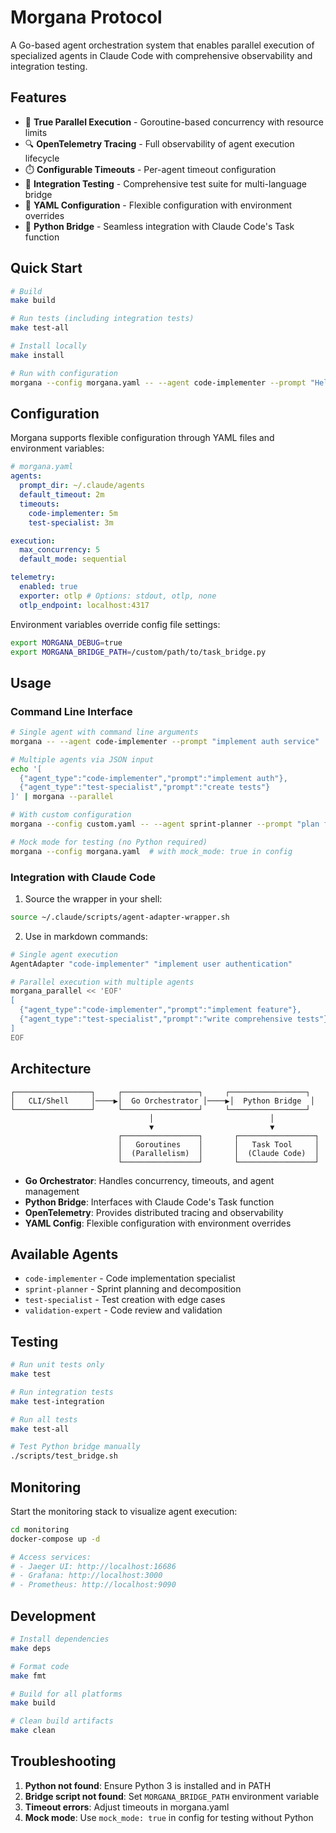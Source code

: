 # Morgana Protocol

A Go-based agent orchestration system that enables parallel execution of
specialized agents in Claude Code with comprehensive observability and
integration testing.

## Features

- 🚀 **True Parallel Execution** - Goroutine-based concurrency with resource
  limits
- 🔍 **OpenTelemetry Tracing** - Full observability of agent execution lifecycle
- ⏱️ **Configurable Timeouts** - Per-agent timeout configuration
- 🧪 **Integration Testing** - Comprehensive test suite for multi-language
  bridge
- 📝 **YAML Configuration** - Flexible configuration with environment overrides
- 🐍 **Python Bridge** - Seamless integration with Claude Code's Task function

## Quick Start

```bash
# Build
make build

# Run tests (including integration tests)
make test-all

# Install locally
make install

# Run with configuration
morgana --config morgana.yaml -- --agent code-implementer --prompt "Hello"
```

## Configuration

Morgana supports flexible configuration through YAML files and environment
variables:

```yaml
# morgana.yaml
agents:
  prompt_dir: ~/.claude/agents
  default_timeout: 2m
  timeouts:
    code-implementer: 5m
    test-specialist: 3m

execution:
  max_concurrency: 5
  default_mode: sequential

telemetry:
  enabled: true
  exporter: otlp # Options: stdout, otlp, none
  otlp_endpoint: localhost:4317
```

Environment variables override config file settings:

```bash
export MORGANA_DEBUG=true
export MORGANA_BRIDGE_PATH=/custom/path/to/task_bridge.py
```

## Usage

### Command Line Interface

```bash
# Single agent with command line arguments
morgana -- --agent code-implementer --prompt "implement auth service"

# Multiple agents via JSON input
echo '[
  {"agent_type":"code-implementer","prompt":"implement auth"},
  {"agent_type":"test-specialist","prompt":"create tests"}
]' | morgana --parallel

# With custom configuration
morgana --config custom.yaml -- --agent sprint-planner --prompt "plan feature"

# Mock mode for testing (no Python required)
morgana --config morgana.yaml  # with mock_mode: true in config
```

### Integration with Claude Code

1. Source the wrapper in your shell:

```bash
source ~/.claude/scripts/agent-adapter-wrapper.sh
```

2. Use in markdown commands:

```bash
# Single agent execution
AgentAdapter "code-implementer" "implement user authentication"

# Parallel execution with multiple agents
morgana_parallel << 'EOF'
[
  {"agent_type":"code-implementer","prompt":"implement feature"},
  {"agent_type":"test-specialist","prompt":"write comprehensive tests"}
]
EOF
```

## Architecture

```
┌─────────────────┐     ┌─────────────────┐     ┌─────────────────┐
│   CLI/Shell     │────▶│  Go Orchestrator │────▶│  Python Bridge  │
└─────────────────┘     └─────────────────┘     └─────────────────┘
                               │                          │
                               ▼                          ▼
                        ┌─────────────────┐       ┌─────────────────┐
                        │   Goroutines    │       │   Task Tool     │
                        │  (Parallelism)  │       │  (Claude Code)  │
                        └─────────────────┘       └─────────────────┘
```

- **Go Orchestrator**: Handles concurrency, timeouts, and agent management
- **Python Bridge**: Interfaces with Claude Code's Task function
- **OpenTelemetry**: Provides distributed tracing and observability
- **YAML Config**: Flexible configuration with environment overrides

## Available Agents

- `code-implementer` - Code implementation specialist
- `sprint-planner` - Sprint planning and decomposition
- `test-specialist` - Test creation with edge cases
- `validation-expert` - Code review and validation

## Testing

```bash
# Run unit tests only
make test

# Run integration tests
make test-integration

# Run all tests
make test-all

# Test Python bridge manually
./scripts/test_bridge.sh
```

## Monitoring

Start the monitoring stack to visualize agent execution:

```bash
cd monitoring
docker-compose up -d

# Access services:
# - Jaeger UI: http://localhost:16686
# - Grafana: http://localhost:3000
# - Prometheus: http://localhost:9090
```

## Development

```bash
# Install dependencies
make deps

# Format code
make fmt

# Build for all platforms
make build

# Clean build artifacts
make clean
```

## Troubleshooting

1. **Python not found**: Ensure Python 3 is installed and in PATH
2. **Bridge script not found**: Set `MORGANA_BRIDGE_PATH` environment variable
3. **Timeout errors**: Adjust timeouts in morgana.yaml
4. **Mock mode**: Use `mock_mode: true` in config for testing without Python
